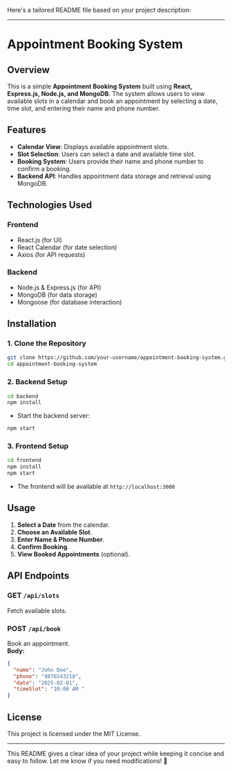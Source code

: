 Here's a tailored README file based on your project description:

---

# Appointment Booking System

## Overview

This is a simple **Appointment Booking System** built using **React, Express.js, Node.js, and MongoDB**. The system allows users to view available slots in a calendar and book an appointment by selecting a date, time slot, and entering their name and phone number.

## Features

- **Calendar View**: Displays available appointment slots.
- **Slot Selection**: Users can select a date and available time slot.
- **Booking System**: Users provide their name and phone number to confirm a booking.
- **Backend API**: Handles appointment data storage and retrieval using MongoDB.

## Technologies Used

### Frontend

- React.js (for UI)
- React Calendar (for date selection)
- Axios (for API requests)

### Backend

- Node.js & Express.js (for API)
- MongoDB (for data storage)
- Mongoose (for database interaction)

## Installation

### 1. Clone the Repository

```sh
git clone https://github.com/your-username/appointment-booking-system.git
cd appointment-booking-system
```

### 2. Backend Setup

```sh
cd backend
npm install
```

- Start the backend server:

```sh
npm start
```

### 3. Frontend Setup

```sh
cd frontend
npm install
npm start
```

- The frontend will be available at `http://localhost:3000`

## Usage

1. **Select a Date** from the calendar.
2. **Choose an Available Slot**.
3. **Enter Name & Phone Number**.
4. **Confirm Booking**.
5. **View Booked Appointments** (optional).

## API Endpoints

### GET `/api/slots`

Fetch available slots.

### POST `/api/book`

Book an appointment.  
**Body:**

```json
{
  "name": "John Doe",
  "phone": "9876543210",
  "date": "2025-02-01",
  "timeSlot": "10:00 AM "
}
```

## License

This project is licensed under the MIT License.

---

This README gives a clear idea of your project while keeping it concise and easy to follow. Let me know if you need modifications! 🚀
